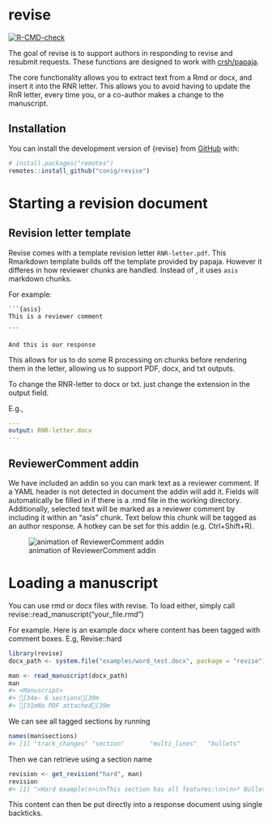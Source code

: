 
<!-- README.md is generated from README.Rmd. Please edit that file -->

# revise

<!-- badges: start -->

[![R-CMD-check](https://github.com/conig/revise/workflows/R-CMD-check/badge.svg)](https://github.com/conig/revise/actions)
<!-- badges: end -->

The goal of revise is to support authors in responding to revise and
resubmit requests. These functions are designed to work with
[crsh/papaja](https://github.com/crsh/papaja).

The core functionality allows you to extract text from a Rmd or docx,
and insert it into the RNR letter. This allows you to avoid having to
update the RnR letter, every time you, or a co-author makes a change to
the manuscript.

## Installation

You can install the development version of {revise} from
[GitHub](https://github.com/conig/revise) with:

``` r
# install.packages("remotes")
remotes::install_github("conig/revise")
```

# Starting a revision document

## Revision letter template

Revise comes with a template revision letter `RNR-letter.pdf`. This
Rmarkdown template builds off the template provided by papaja. However
it differes in how reviewer chunks are handled. Instead of , it uses
`asis` markdown chunks.

For example:



    ```{asis}
    This is a reviewer comment

    ```

    And this is our response

This allows for us to do some R processing on chunks before rendering
them in the letter, allowing us to support PDF, docx, and txt outputs.

To change the RNR-letter to docx or txt. just change the extension in
the output field.

E.g.,

``` yaml
---
output: RNR-letter.docx
---
```

## ReviewerComment addin

We have included an addin so you can mark text as a reviewer comment. If
a YAML header is not detected in document the addin will add it. Fields
will automatically be filled in if there is a .rmd file in the working
directory. Additionally, selected text will be marked as a reviewer
comment by including it within an “asis” chunk. Text below this chunk
will be tagged as an author response. A hotkey can be set for this addin
(e.g. Ctrl+Shift+R).

<figure>
<img src="man/figures/README/ReviewerComment.gif"
alt="animation of ReviewerComment addin" />
<figcaption aria-hidden="true">animation of ReviewerComment
addin</figcaption>
</figure>

# Loading a manuscript

You can use rmd or docx files with revise. To load either, simply call
revise::read_manuscript(“your_file.rmd”)

For example. Here is an example docx where content has been tagged with
comment boxes. E.g, Revise::hard

``` r
library(revise)
docx_path <- system.file("examples/word_test.docx", package = "revise")

man <- read_manuscript(docx_path)
man
#> <Manuscript>
#> [34m- 6 sections[39m
#> [31mNo PDF attached[39m
```

We can see all tagged sections by running

``` r
names(man$sections)
#> [1] "track_changes" "section"       "multi_lines"   "bullets"       "hard"          "numbered"
```

Then we can retrieve using a section name

``` r
revision <- get_revision("hard", man)
revision
#> [1] ">Hard example\n>\n>This section has all features:\n>\n>* Bullet1\n>\n>* Bullet2\n>\n>* Bullet3\n>\n>Some more text is here."
```

This content can then be put directly into a response document using
single backticks.
